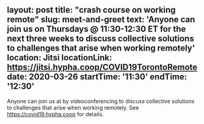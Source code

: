 layout: post
title: "crash course on working remote"
slug: meet-and-greet
text: 'Anyone can join us on Thursdays @ 11:30-12:30 ET for the next three weeks to discuss collective solutions to challenges that arise when working remotely'
location: Jitsi
locationLink: https://jitsi.hypha.coop/COVID19TorontoRemote
date: 2020-03-26
startTime: '11:30'
endTime: '12:30'
---

Anyone can join us at by videoconferencing to discuss collective solutions to challenges that arise when working remotely. See
https://covid19.hypha.coop
for details.

